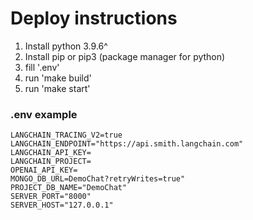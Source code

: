 # Deploy instructions
1. Install python 3.9.6^
2. Install pip or pip3 (package manager for python)
3. fill '.env'
4. run 'make build'
5. run 'make start'

### .env example
```
LANGCHAIN_TRACING_V2=true
LANGCHAIN_ENDPOINT="https://api.smith.langchain.com"
LANGCHAIN_API_KEY=
LANGCHAIN_PROJECT=
OPENAI_API_KEY=
MONGO_DB_URL=DemoChat?retryWrites=true"
PROJECT_DB_NAME="DemoChat"
SERVER_PORT="8000"
SERVER_HOST="127.0.0.1"
```
